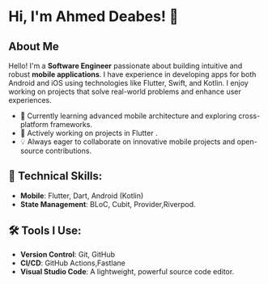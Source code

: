 # Hi, I'm Ahmed Deabes! 👋
## About Me
Hello! I'm a **Software Engineer** passionate about building intuitive and robust **mobile applications**. I have experience in developing apps for both Android and iOS using technologies like Flutter, Swift, and Kotlin. I enjoy working on projects that solve real-world problems and enhance user experiences. 
- 🌱 Currently learning advanced mobile architecture and exploring cross-platform frameworks.
- 🔭 Actively working on projects in Flutter .
- 💡 Always eager to collaborate on innovative mobile projects and open-source contributions.
## 💼 Technical Skills:
- **Mobile**: Flutter, Dart, Android (Kotlin)
- **State Management**: BLoC, Cubit, Provider,Riverpod.
## 🛠️ Tools I Use:
- **Version Control**: Git, GitHub
- **CI/CD**: GitHub Actions,Fastlane
- **Visual Studio Code**: A lightweight, powerful source code editor.

  


